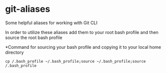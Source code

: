 # git-aliases
Some helpful aliases for working with Git CLI

In order to utilize these aliases add them to your root bash profile and then source the root bash profile

*Command for sourcing your bash profile and copying it to your local home directory

`cp /.bash_profile ~/.bash_profile;source ~/.bash_profile;source /.bash_profile`
